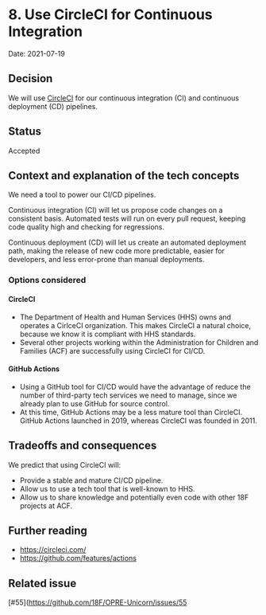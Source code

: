 # 8. Use CircleCI for Continuous Integration

Date: 2021-07-19

## Decision

We will use [CircleCI](https://circleci.com/) for our continuous integration (CI) and continuous deployment (CD) pipelines. 

## Status

Accepted

## Context and explanation of the tech concepts

We need a tool to power our CI/CD pipelines. 

Continuous integration (CI) will let us propose code changes on a consistent basis. Automated tests will run on every pull request, keeping code quality high and checking for regressions. 

Continuous deployment (CD) will let us create an automated deployment path, making the release of new code more predictable, easier for developers, and less error-prone than manual deployments.

### Options considered 

#### CircleCI

* The Department of Health and Human Services (HHS) owns and operates a CirlceCI organization. This makes CircleCI  a natural choice, because we know it is compliant with HHS standards.
* Several other projects working within the Administration for Children and Families (ACF) are successfully using CircleCI for CI/CD.

#### GitHub Actions 

* Using a GitHub tool for CI/CD would have the advantage of reduce the number of third-party tech services we need to manage, since we already plan to use GitHub for source control. 
* At this time, GitHub Actions may be a less mature tool than CircleCI. GitHub Actions launched in 2019, whereas CircleCI was founded in 2011. 

## Tradeoffs and consequences

We predict that using CircleCI will:

* Provide a stable and mature CI/CD pipeline. 
* Allow us to use a tech tool that is well-known to HHS.
* Allow us to share knowledge and potentially even code with other 18F projects at ACF.

## Further reading

+ https://circleci.com/
+ https://github.com/features/actions

## Related issue

[#55](https://github.com/18F/OPRE-Unicorn/issues/55
